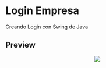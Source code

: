 # Login Empresa
Creando Login con Swing de Java

## Preview

<p align="center">
  <kbd>
    <img src="https://i.ibb.co/DgwwkBw/loginnew.png"></img>
  </kbd>
</p>


